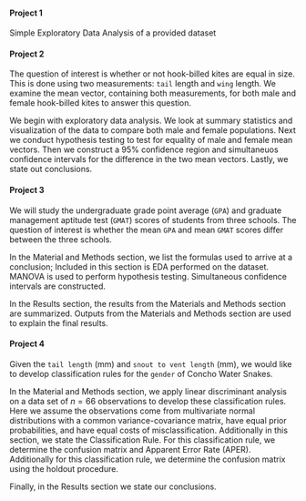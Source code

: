 
#### Project 1 

Simple Exploratory Data Analysis of a provided dataset

#### Project 2

The question of interest is whether or not hook-billed kites are equal in size. This is done using two measurements: `tail` length and `wing` length. We examine the mean vector, containing both measurements, for both male and female hook-billed kites to answer this question. 

We begin with exploratory data analysis. We look at summary statistics and visualization of the data to compare both male and female populations. Next we conduct hypothesis testing to test for equality of male and female mean vectors. Then we construct a 95% confidence region and simultaneuos confidence intervals for the difference in the two mean vectors. Lastly, we state out conclusions.

#### Project 3

We will study the undergraduate grade point average (`GPA`) and graduate management aptitude test (`GMAT`) scores of students from three schools. The question of interest is whether the mean `GPA` and mean `GMAT` scores differ between the three schools. 

In the Material and Methods section, we list the formulas used to arrive at a conclusion; Included in this section is EDA performed on the dataset. MANOVA is used to perform hypothesis testing. Simultaneous confidence intervals are constructed. 

In the Results section, the results from the Materials and Methods section are summarized. Outputs from the Materials and Methods section are used to explain the final results.

#### Project 4

Given the `tail length` (mm) and `snout to vent length` (mm),  we would like to develop classification rules for the `gender` of Concho Water Snakes. 

In the Material and Methods section, we apply linear discriminant analysis on a data set of $n= 66$ observations to develop these classification rules. Here we assume the observations come from multivariate normal distributions with a common variance-covariance matrix, have equal prior probabilities, and have equal costs of misclassification. Additionally in this section, we state the Classification Rule. For this classification rule, we determine the confusion matrix and Apparent Error Rate (APER). Additionally for this classification rule, we determine the confusion matrix using the holdout procedure. 

Finally, in the Results section we state our conclusions.

